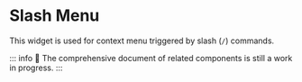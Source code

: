 # Slash Menu

This widget is used for context menu triggered by slash (`/`) commands.

::: info
🚧 The comprehensive document of related components is still a work in progress.
:::
